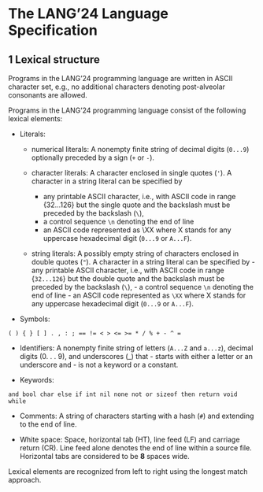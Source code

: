 # The LANG’24 Language Specification
## 1 Lexical structure
Programs in the LANG’24 programming language are written in ASCII character set, e.g., no additional
characters denoting post-alveolar consonants are allowed.


Programs in the LANG’24 programming language consist of the following lexical elements:

* Literals:
    - numerical literals:
    A nonempty finite string of decimal digits (`0...9`) optionally preceded by a sign (`+` or `-`).

    - character literals:
        A character enclosed in single quotes (`'`). A character in a string literal can be specified by
        - any printable ASCII character, i.e., with ASCII code in range {32...126} but the single quote and the backslash must be preceded by the backslash (`\`),
        - a control sequence `\n` denoting the end of line
        - an ASCII code represented as \XX where X stands for any uppercase hexadecimal digit (`0...9` or `A...F`).
    - string literals:
        A possibly empty string of characters enclosed in double quotes (`"`). A character in a string literal can be specified by
            - any printable ASCII character, i.e., with ASCII code in range {`32...126`} but the double quote and the backslash must be preceded by the backslash (`\`),
            - a control sequence `\n` denoting the end of line
            - an ASCII code represented as `\XX` where X stands for any uppercase hexadecimal digit (`0...9` or `A...F`).
* Symbols:
```
( ) { } [ ] . , : ; == != < > <= >= * / % + - ^ =
```

* Identifiers:
    A nonempty finite string of letters (`A...Z` and `a...z`), decimal digits (0. . . 9), and underscores (_) that
        - starts with either a letter or an underscore and
        - is not a keyword or a constant.

* Keywords:
```
and bool char else if int nil none not or sizeof then return void while
```

* Comments:
    A string of characters starting with a hash (`#`) and extending to the end of line.

* White space:
    Space, horizontal tab (HT), line feed (LF) and carriage return (CR). Line feed alone denotes the end of line within a source file. Horizontal tabs are considered to be **8** spaces wide.

Lexical elements are recognized from left to right using the longest match approach.
